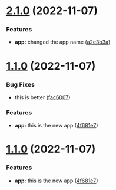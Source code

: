 # [2.1.0](https://github.com/MurrayJack/nx-build-poc/compare/v2.0.0...v2.1.0) (2022-11-07)


### Features

* **app:** changed the app name ([a2e3b3a](https://github.com/MurrayJack/nx-build-poc/commit/a2e3b3ac52cc36d375de263730d8e92a90ef8b1e))

# [1.1.0](https://github.com/MurrayJack/nx-build-poc/compare/v1.0.0...v1.1.0) (2022-11-07)


### Bug Fixes

* this is better ([fac6007](https://github.com/MurrayJack/nx-build-poc/commit/fac600778808991b1e91db49fa33a1375959a3bc))


### Features

* **app:** this is the new app ([4f681e7](https://github.com/MurrayJack/nx-build-poc/commit/4f681e761e1580b8ab77b89da2699c2a62cd669f))

# [1.1.0](https://github.com/MurrayJack/nx-build-poc/compare/v1.0.0...v1.1.0) (2022-11-07)


### Features

* **app:** this is the new app ([4f681e7](https://github.com/MurrayJack/nx-build-poc/commit/4f681e761e1580b8ab77b89da2699c2a62cd669f))
